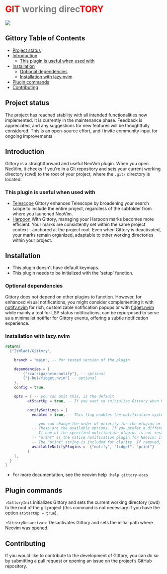 # <strong style="color: red;">GIT</strong> <strong style="color: grey;"> working direc</strong><strong style="color: red;">TORY</strong>
<a href="https://dotfyle.com/plugins/IsWladi/Gittory">
  <img src="https://dotfyle.com/plugins/IsWladi/Gittory/shield" />
</a>

## Gittory Table of Contents
- [Project status](#project-status)
- [Introduction](#introduction)
  * [This plugin is useful when used with](#this-plugin-is-useful-when-used-with)
- [Installation](#installation)
  * [Optional dependencies](#optional-dependencies)
  * [Installation with lazy.nvim](#installation-with-lazy.nvim)
- [Plugin commands](#plugin-commands)
- [Contributing](#contributing)

## Project status
The project has reached stability with all intended functionalities now implemented. It is currently in the maintenance phase. Feedback is appreciated, and any suggestions for new features will be thoughtfully considered. This is an open-source effort, and I invite community input for ongoing improvements.

## Introduction
Gittory is a straightforward and useful NeoVim plugin. When you open NeoVim, it checks if you're in a Git repository and sets your current working directory (cwd) to the root of your project, where the `.git/` directory is located.

### This plugin is useful when used with
- [Telescope](https://github.com/nvim-telescope/telescope.nvim) Gittory enhances Telescope by broadening your search scope to include the entire project, regardless of the subfolder from where you launched NeoVim.
- [Harpoon](https://github.com/ThePrimeagen/harpoon) With Gittory, managing your Harpoon marks becomes more efficient. Your marks are consistently set within the same project context—anchored at the project root. Even when Gittory is deactivated, your marks remain organized, adaptable to other working directories within your project.

## Installation
- This plugin doesn't have default keymaps.
- This plugin needs to be initialized with the 'setup' function.

### Optional dependencies
Gittory does not depend on other plugins to function. However, for enhanced visual notifications, you might consider complementing it with [notify.nvim](https://github.com/rcarriga/nvim-notify) for rich, customizable notification popups or with [fidget.nvim](https://github.com/j-hui/fidget.nvim) while mainly a tool for LSP status notifications, can be repurposed to serve as a minimalist notifier for Gittory events, offering a subtle notification experience.

### Installation with lazy.nvim
```lua
return{
  {"IsWladi/Gittory",

    branch = "main", -- for tested version of the plugin

    dependencies = {
        {"rcarriga/nvim-notify"}, -- optional
        {"j-hui/fidget.nvim"} -- optional
    },
    config = true,

    opts = { -- you can omit this, is the default
          atStartUp = true, -- If you want to initialize Gittory when Neovim starts

          notifySettings = {
            enabled = true, -- This flag enables the notification system, allowing Gittory to send alerts about its operational status changes.

            -- you can change the order of priority for the plugins or remove those you don't use.
            -- These are the available options. If you prefer a different notification plugin, please let me know by creating an issue.
            -- If one of the specified notification plugins is not installed, the next one in the list will be used.
            -- "print" is the native notification plugin for Neovim; it will print messages to the command line.
            -- The "print" string is included for clarity. If removed, 'print' will still be used if the other specified plugins are not installed.
            availableNotifyPlugins =  {"notify", "fidget", "print"}
          }
    },
  }
}
```
- For more documentation, see the neovim help `:help gittory-docs`

## Plugin commands
`:GittoryInit` initializes Gittory and sets the current working directory (cwd) to the root of the git project (this command is not necessary if you have the option `atStartUp = true`).

`:GittoryDesactivate` Desactivates Gittory and sets the initial path where Neovim was opened.

## Contributing
If you would like to contribute to the development of Gittory, you can do so by submitting a pull request or opening an issue on the project’s GitHub repository.
